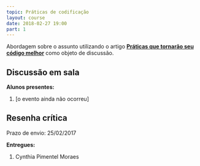 ```yaml
---
topic: Práticas de codificação
layout: course
date: 2018-02-27 19:00
part: 1
---
```


Abordagem sobre o assunto utilizando o artigo [**Práticas que tornarão seu código melhor**][1]
como objeto de discussão.

[1]: https://medium.com/wtmrio/pr%C3%A1ticas-que-tornar%C3%A3o-seu-c%C3%B3digo-melhor-31b52d97b96b

## Discussão em sala

**Alunos presentes:**

1. [o evento ainda não ocorreu]

## Resenha crítica

Prazo de envio: 25/02/2017

**Entregues:**

1. Cynthia Pimentel Moraes
